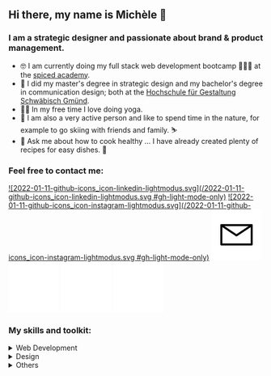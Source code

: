 ## Hi there, my name is Michèle 👋

### I am a strategic designer and passionate about brand & product management.

- 🤓 I am currently doing my full stack web development bootcamp 👩🏼‍💻 at the [spiced academy](https://www.spiced-academy.com/de).
- 🧡 I did my master's degree in strategic design and my bachelor's degree in communication design; both at the [Hochschule für Gestaltung Schwäbisch Gmünd](https://www.hfg-gmuend.de/).
- 🧘‍♀️ In my free time I love doing yoga.
- 🌱 I am also a very active person and like to spend time in the nature, for example to go skiing with friends and family. ⛷
- 💬 Ask me about how to cook healthy … I have already created plenty of recipes for easy dishes. 🥗

### Feel free to contact me:

[![2022-01-11-github-icons_icon-linkedin-lightmodus.svg](/2022-01-11-github-icons_icon-linkedin-lightmodus.svg #gh-light-mode-only)](https://www.linkedin.com/in/mich%C3%A8le-rietzl-3730211b9/) [![2022-01-11-github-icons_icon-instagram-lightmodus.svg](/2022-01-11-github-icons_icon-instagram-lightmodus.svg #gh-light-mode-only)](https://www.instagram.com/mk_rietzl/) [![2022-01-11-github-icons_icon-email-lightmodus.svg](2022-01-11-github-icons_icon-email-lightmodus.svg#gh-light-mode-only)](mailto:michele@mk-rietzl.de)[![2022-01-11-github-icons_icon-linkedin-darkmodus.svg](/2022-01-11-github-icons_icon-linkedin-darkmodus.svg#gh-dark-mode-only)](https://www.linkedin.com/in/mich%C3%A8le-rietzl-3730211b9/) [![2022-01-11-github-icons_icon-instagram-darkmodus.svg](/2022-01-11-github-icons_icon-instagram-darkmodus.svg#gh-dark-mode-only)](https://www.instagram.com/mk_rietzl/) [![2022-01-11-github-icons_icon-email-darkmodus.svg](2022-01-11-github-icons_icon-email-darkmodus.svg#gh-dark-mode-only)](mailto:michele@mk-rietzl.de)

### My skills and toolkit:


<details>
<summary>Web Development</summary>
</details>
  
<details>
<summary>Design</summary>
</details>
  
 <details>
<summary>Others</summary> 
</details>


<!--
**mrietzl/mrietzl** is a ✨ _special_ ✨ repository because its `README.md` (this file) appears on your GitHub profile.

Here are some ideas to get you started:

- 🔭 I’m currently working on ...
- 🌱 I’m currently learning ...
- 👯 I’m looking to collaborate on ...
- 🤔 I’m looking for help with ...
- 💬 Ask me about ...
- 📫 How to reach me: ...
- 😄 Pronouns: ...
- ⚡ Fun fact: ...
-->
